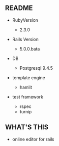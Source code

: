 ## README

- RubyVersion
  - 2.3.0

- Rails Version
  - 5.0.0.bata

- DB
  - Postgresql 9.4.5

- template engine
  - hamlit

- test framework
  - rspec
  - turnip

## WHAT'S THIS

* online editor for rails

